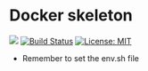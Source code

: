 # Docker skeleton

![](https://img.shields.io/maintenance/yes/2019.svg)
[![Build Status](https://travis-ci.org/jecnua/docker-skeleton.svg?branch=master)](https://travis-ci.org/jecnua/docker-skeleton)
[![License: MIT](https://img.shields.io/badge/license-MIT-yellow.svg)](https://opensource.org/licenses/MIT)

- Remember to set the env.sh file
